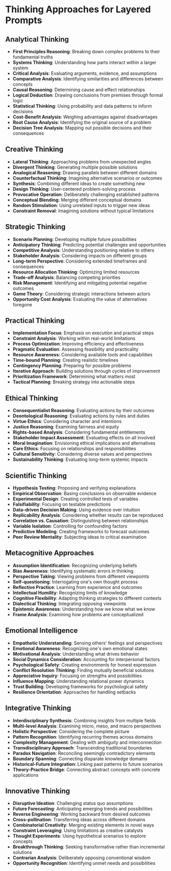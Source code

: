 # Thinking Approaches for Layered Prompts

## Analytical Thinking

- **First Principles Reasoning**: Breaking down complex problems to their fundamental truths
- **Systems Thinking**: Understanding how parts interact within a larger system
- **Critical Analysis**: Evaluating arguments, evidence, and assumptions
- **Comparative Analysis**: Identifying similarities and differences between concepts
- **Causal Reasoning**: Determining cause and effect relationships
- **Logical Deduction**: Drawing conclusions from premises through formal logic
- **Statistical Thinking**: Using probability and data patterns to inform decisions
- **Cost-Benefit Analysis**: Weighing advantages against disadvantages
- **Root Cause Analysis**: Identifying the original source of a problem
- **Decision Tree Analysis**: Mapping out possible decisions and their consequences

## Creative Thinking

- **Lateral Thinking**: Approaching problems from unexpected angles
- **Divergent Thinking**: Generating multiple possible solutions
- **Analogical Reasoning**: Drawing parallels between different domains
- **Counterfactual Thinking**: Imagining alternative scenarios or outcomes
- **Synthesis**: Combining different ideas to create something new
- **Design Thinking**: User-centered problem-solving process
- **Provocative Operation**: Deliberately challenging established patterns
- **Conceptual Blending**: Merging different conceptual domains
- **Random Stimulation**: Using unrelated inputs to trigger new ideas
- **Constraint Removal**: Imagining solutions without typical limitations

## Strategic Thinking

- **Scenario Planning**: Developing multiple future possibilities
- **Anticipatory Thinking**: Predicting potential challenges and opportunities
- **Competitive Analysis**: Understanding positioning relative to others
- **Stakeholder Analysis**: Considering impacts on different groups
- **Long-term Perspective**: Considering extended timeframes and consequences
- **Resource Allocation Thinking**: Optimizing limited resources
- **Trade-off Analysis**: Balancing competing priorities
- **Risk Management**: Identifying and mitigating potential negative outcomes
- **Game Theory**: Considering strategic interactions between actors
- **Opportunity Cost Analysis**: Evaluating the value of alternatives foregone

## Practical Thinking

- **Implementation Focus**: Emphasis on execution and practical steps
- **Constraint Analysis**: Working within real-world limitations
- **Process Optimization**: Improving efficiency and effectiveness
- **Pragmatic Evaluation**: Assessing feasibility and practicality
- **Resource Awareness**: Considering available tools and capabilities
- **Time-bound Planning**: Creating realistic timelines
- **Contingency Planning**: Preparing for possible problems
- **Iterative Approach**: Building solutions through cycles of improvement
- **Prioritization Framework**: Determining what matters most
- **Tactical Planning**: Breaking strategy into actionable steps

## Ethical Thinking

- **Consequentialist Reasoning**: Evaluating actions by their outcomes
- **Deontological Reasoning**: Evaluating actions by rules and duties
- **Virtue Ethics**: Considering character and intentions
- **Justice Reasoning**: Examining fairness and equity
- **Rights-based Analysis**: Considering fundamental entitlements
- **Stakeholder Impact Assessment**: Evaluating effects on all involved
- **Moral Imagination**: Envisioning ethical implications and alternatives
- **Care Ethics**: Focusing on relationships and responsibilities
- **Cultural Sensitivity**: Considering diverse values and perspectives
- **Sustainability Thinking**: Evaluating long-term systemic impacts

## Scientific Thinking

- **Hypothesis Testing**: Proposing and verifying explanations
- **Empirical Observation**: Basing conclusions on observable evidence
- **Experimental Design**: Creating controlled tests of variables
- **Falsifiability**: Focusing on testable predictions
- **Data-driven Decision Making**: Using evidence over intuition
- **Replicability Analysis**: Considering whether results can be reproduced
- **Correlation vs. Causation**: Distinguishing between relationships
- **Variable Isolation**: Controlling for confounding factors
- **Predictive Modeling**: Creating frameworks to forecast outcomes
- **Peer Review Mentality**: Subjecting ideas to critical examination

## Metacognitive Approaches

- **Assumption Identification**: Recognizing underlying beliefs
- **Bias Awareness**: Identifying systematic errors in thinking
- **Perspective Taking**: Viewing problems from different viewpoints
- **Self-questioning**: Interrogating one's own thought process
- **Reflective Practice**: Learning from experience and outcomes
- **Intellectual Humility**: Recognizing limits of knowledge
- **Cognitive Flexibility**: Adapting thinking strategies to different contexts
- **Dialectical Thinking**: Integrating opposing viewpoints
- **Epistemic Awareness**: Understanding how we know what we know
- **Frame Analysis**: Examining how problems are conceptualized

## Emotional Intelligence

- **Empathetic Understanding**: Sensing others' feelings and perspectives
- **Emotional Awareness**: Recognizing one's own emotional states
- **Motivational Analysis**: Understanding what drives behavior
- **Social Dynamics Consideration**: Accounting for interpersonal factors
- **Psychological Safety**: Creating environments for honest expression
- **Conflict Resolution Thinking**: Finding mutually beneficial solutions
- **Appreciative Inquiry**: Focusing on strengths and possibilities
- **Influence Mapping**: Understanding relational power dynamics
- **Trust Building**: Developing frameworks for psychological safety
- **Resilience Orientation**: Approaches for handling setbacks

## Integrative Thinking

- **Interdisciplinary Synthesis**: Combining insights from multiple fields
- **Multi-level Analysis**: Examining micro, meso, and macro perspectives
- **Holistic Perspective**: Considering the complete picture
- **Pattern Recognition**: Identifying recurring themes across domains
- **Complexity Management**: Dealing with ambiguity and interconnection
- **Transdisciplinary Approach**: Transcending traditional boundaries
- **Paradox Navigation**: Reconciling seemingly contradictory elements
- **Boundary Spanning**: Connecting disparate knowledge domains
- **Historical-Future Integration**: Linking past patterns to future scenarios
- **Theory-Practice Bridge**: Connecting abstract concepts with concrete applications

## Innovative Thinking

- **Disruptive Ideation**: Challenging status quo assumptions
- **Future Forecasting**: Anticipating emerging trends and possibilities
- **Reverse Engineering**: Working backward from desired outcomes
- **Cross-pollination**: Transferring ideas across different domains
- **Combinatorial Creativity**: Merging existing elements in novel ways
- **Constraint Leveraging**: Using limitations as creative catalysts
- **Thought Experiments**: Using hypothetical scenarios to explore concepts
- **Breakthrough Thinking**: Seeking transformative rather than incremental solutions
- **Contrarian Analysis**: Deliberately opposing conventional wisdom
- **Opportunity Recognition**: Identifying unmet needs and possibilities
